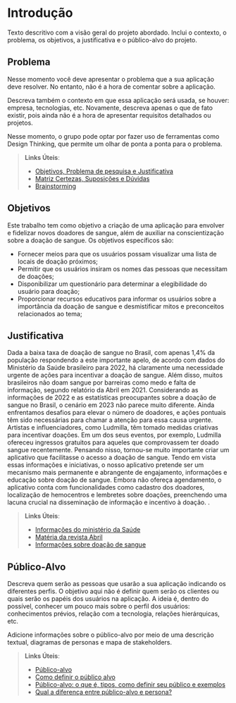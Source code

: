 # Introdução

Texto descritivo com a visão geral do projeto abordado. Inclui o contexto, o problema, os objetivos, a justificativa e o público-alvo do projeto.

## Problema
Nesse momento você deve apresentar o problema que a sua aplicação deve  resolver. No entanto, não é a hora de comentar sobre a aplicação.

Descreva também o contexto em que essa aplicação será usada, se  houver: empresa, tecnologias, etc. Novamente, descreva apenas o que de  fato existir, pois ainda não é a hora de apresentar requisitos  detalhados ou projetos.

Nesse momento, o grupo pode optar por fazer uso  de ferramentas como Design Thinking, que permite um olhar de ponta a ponta para o problema.

> **Links Úteis**:
> - [Objetivos, Problema de pesquisa e Justificativa](https://medium.com/@versioparole/objetivos-problema-de-pesquisa-e-justificativa-c98c8233b9c3)
> - [Matriz Certezas, Suposições e Dúvidas](https://medium.com/educa%C3%A7%C3%A3o-fora-da-caixa/matriz-certezas-suposi%C3%A7%C3%B5es-e-d%C3%BAvidas-fa2263633655)
> - [Brainstorming](https://www.euax.com.br/2018/09/brainstorming/)

## Objetivos

Este trabalho tem como objetivo a criação de uma aplicação para envolver e fidelizar novos doadores de sangue, além de auxiliar na conscientização sobre a doação de sangue. Os objetivos específicos são: 

- Fornecer meios para que os usuários possam visualizar uma lista de locais de doação próximos;
- Permitir que os usuários insiram os nomes das pessoas que necessitam de doações;
- Disponibilizar um questionário para determinar a elegibilidade do usuário para doação;
- Proporcionar recursos educativos para informar os usuários sobre a importância da doação de sangue e desmistificar mitos e preconceitos relacionados ao tema;


## Justificativa

Dada a baixa taxa de doação de sangue no Brasil, com apenas 1,4% da população respondendo a este importante apelo, de acordo com dados do Ministério da Saúde brasileiro para 2022, há claramente uma necessidade urgente de ações para incentivar a doação de sangue. Além disso, muitos brasileiros não doam sangue por barreiras como medo e falta de informação, segundo relatório da Abril em 2021.
Considerando as informações de 2022 e as estatísticas preocupantes sobre a doação de sangue no Brasil, o cenário em 2023 não parece muito diferente. Ainda enfrentamos desafios para elevar o número de doadores, e ações pontuais têm sido necessárias para chamar a atenção para essa causa urgente. Artistas e influenciadores, como Ludmilla, têm tomado medidas criativas para incentivar doações. Em um dos seus eventos, por exemplo, Ludmilla ofereceu ingressos gratuitos para aqueles que comprovassem ter doado sangue recentemente. Pensando nisso, tornou-se muito importante criar um aplicativo que facilitasse o acesso  a doação de sangue.
Tendo em vista essas informações e iniciativas, o nosso aplicativo pretende ser um mecanismo mais permanente e abrangente de engajamento, informações e educação sobre doação de sangue. Embora não ofereça agendamento, o aplicativo conta com funcionalidades como cadastro dos doadores, localização de hemocentros e lembretes sobre doações, preenchendo uma lacuna crucial na disseminação de informação e incentivo à doação.
.

> **Links Úteis**:
> - [Informações do ministério da Saúde](https://www.gov.br/saude/pt-br/assuntos/noticias/2023/junho/ministerio-da-saude-lanca-campanha-para-incentivar-doacao-de-sangue/)
> - [Matéria da revista Abril](https://saude.abril.com.br/medicina/quase-50-dos-brasileiros-nao-doam-sangue-por-medo-ou-falta-de-informacao#:~:text=Medo%20do%20processo%20ou%20simplesmente,todas%20as%20regi%C3%B5es%20do%20Brasil./)
> - [Informações sobre doação de sangue](https://prodi.ifes.edu.br/images/stories/dezembro-doacao-de-sangue.pdf/)


## Público-Alvo

Descreva quem serão as pessoas que usarão a sua aplicação indicando os diferentes perfis. O objetivo aqui não é definir quem serão os clientes ou quais serão os papéis dos usuários na aplicação. A ideia é, dentro do possível, conhecer um pouco mais sobre o perfil dos usuários: conhecimentos prévios, relação com a tecnologia, relações
hierárquicas, etc.

Adicione informações sobre o público-alvo por meio de uma descrição textual, diagramas de personas e mapa de stakeholders.

> **Links Úteis**:
> - [Público-alvo](https://blog.hotmart.com/pt-br/publico-alvo/)
> - [Como definir o público alvo](https://exame.com/pme/5-dicas-essenciais-para-definir-o-publico-alvo-do-seu-negocio/)
> - [Público-alvo: o que é, tipos, como definir seu público e exemplos](https://klickpages.com.br/blog/publico-alvo-o-que-e/)
> - [Qual a diferença entre público-alvo e persona?](https://rockcontent.com/blog/diferenca-publico-alvo-e-persona/)
